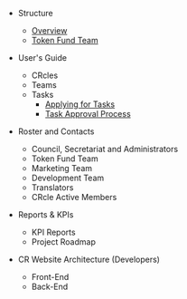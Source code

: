 

- Structure

    - [Overview](structure/overview.md)
    - [Token Fund Team](/structure/token-fund-team.md)

- User's Guide

    - CRcles
    - Teams
    - Tasks
        - [Applying for Tasks](/user-guide/tasks/task-apply.md)
        - [Task Approval Process](/user-guide/tasks/task-approval.md)

- Roster and Contacts
    - Council, Secretariat and Administrators
    - Token Fund Team
    - Marketing Team
    - Development Team
    - Translators
    - CRcle Active Members

- Reports & KPIs
    - KPI Reports
    - Project Roadmap

- CR Website Architecture (Developers)
    - Front-End
    - Back-End


